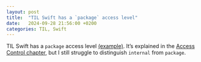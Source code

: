 ```yaml
---
layout: post
title:  "TIL Swift has a `package` access level"
date:   2024-09-28 21:56:00 +0200
categories: TIL, Swift
---
```

TIL Swift has a `package` access level [(example)](https://github.com/swiftlang/swift-package-manager/blob/df04096301c800ae7f69e28f14af6c70bfe61def/Sources/_AsyncFileSystem/ConcurrencySupport.swift#L21). It’s explained in the [Access Control chapter](https://docs.swift.org/swift-book/documentation/the-swift-programming-language/accesscontrol/), but I still struggle to distinguish `internal` from `package`.
